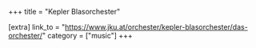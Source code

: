 +++
title = "Kepler Blasorchester"

[extra]
link_to = "https://www.jku.at/orchester/kepler-blasorchester/das-orchester/"
category = ["music"]
+++
